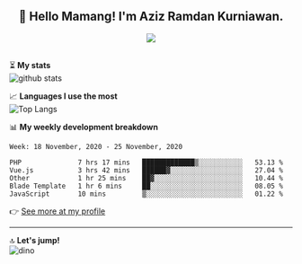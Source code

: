 <h2 align="center">👋 Hello Mamang! I'm Aziz Ramdan Kurniawan.</h2>  
<p align="center">
  <img src="https://komarev.com/ghpvc/?username=azizramdan"> <br><br>
</p>
    
⏳ **My stats**  
![github stats](https://github-readme-stats.vercel.app/api?username=azizramdan&show_icons=true&count_private=true&title_color=000&hide_border=true&hide_title=true)  

📈 **Languages I use the most**  
![Top Langs](https://github-readme-stats.vercel.app/api/top-langs/?username=azizramdan&layout=compact&langs_count=6&hide=tsql&hide_border=true&hide_title=true&exclude_repo=Futsal-Go,Futsal-Go-Admin,Sistem-Informasi-Sensus-Harian-Rawat-Inap)  

📊 **My weekly development breakdown**
<!--START_SECTION:waka-->
```text
Week: 18 November, 2020 - 25 November, 2020

PHP              7 hrs 17 mins   █████████████▒░░░░░░░░░░░   53.13 % 
Vue.js           3 hrs 42 mins   ██████▓░░░░░░░░░░░░░░░░░░   27.04 % 
Other            1 hr 25 mins    ██▓░░░░░░░░░░░░░░░░░░░░░░   10.44 % 
Blade Template   1 hr 6 mins     ██░░░░░░░░░░░░░░░░░░░░░░░   08.05 % 
JavaScript       10 mins         ▒░░░░░░░░░░░░░░░░░░░░░░░░   01.22 % 
```
<!--END_SECTION:waka-->
👉 [See more at my profile](https://wakatime.com/@azizramdan)
***
🔝 **Let's jump!**  
![dino](https://raw.githubusercontent.com/azizramdan/azizramdan/master/dino.gif)  
